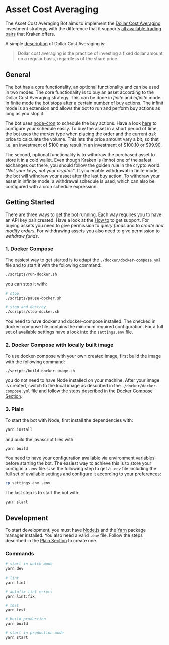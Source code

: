 # Asset Cost Averaging

The Asset Cost Averaging Bot aims to implement the [Dollar Cost Averaging](https://www.investopedia.com/terms/d/dollarcostaveraging.asp) investment strategy, with the difference that it supports [all available trading pairs](https://support.kraken.com/hc/en-us/articles/202944246-All-available-currencies-and-trading-pairs-on-Kraken) that Kraken offers.

A simple [description](https://intelligent.schwab.com/article/) of Dollar Cost Averaging is:
> Dollar cost averaging is the practice of investing a fixed dollar amount on a regular basis, regardless of the share price.


## General

The bot has a core functionality, an optional functionality and can be used in two modes. The core functionality is to buy an asset according to the Dollar Cost Averaging strategy. This can be done in *finite* and *infinite* mode. In finite mode the bot stops after a certain number of buy actions. The infinit mode is an extension and allows the bot to run and perform buy actions as long as you stop it.

The bot uses [node-cron](https://www.npmjs.com/package/node-cron) to schedule the buy actions. Have a look [here](https://crontab.guru) to configure your schedule easily. To buy the asset in a short period of time, the bot uses the *market* type when placing the order and the current *ask* price to calculate the volume. This lets the price amount vary a bit, so that i.e. an investment of $100 may result in an investment of $100.10 or $99.90.

The second, optional functionality is to withdraw the purchased asset to store it in a cold wallet. Even though Kraken is (imho) one of the safest exchanges out there, you should follow the golden rule in the crypto world: *"Not your keys, not your cryptos"*. If you enable withdrawal in finite mode, the bot will withdraw your asset after the last buy action. To withdraw your asset in infinite mode, a withdrawal schedule is used, which can also be configured with a cron schedule expression.


## Getting Started

There are three ways to get the bot running. Each way requires you to have an API key pair created. Have a look at the [How to](https://support.kraken.com/hc/en-us/articles/360000919966-How-to-generate-an-API-key-pair-) to get support. For buying assets you need to give permission to *query funds* and to *create and modify orders*. For withdrawing assets you also need to give permission to *withdraw funds*.


### 1. Docker Compose

The easiest way to get started is to adapt the `./docker/docker-compose.yml` file and to start it with the following command:
```bash
./scripts/run-docker.sh
```

you can stop it with:
```bash
# stop
./scripts/pause-docker.sh

# stop and destroy
./scripts/stop-docker.sh
```

You need to have docker and docker-compose installed. The checked in docker-compose file contains the minimum required configuration. For a full set of available settings have a look into the `settings.env` file.


### 2. Docker Compose with locally built image

To use docker-compose with your own created image, first build the image with the following command:
```bash
./scripts/build-docker-image.sh
```

you do not need to have Node installed on your machine. After your image is created, switch to the local image as described in the `./docker/docker-compose.yml` file and follow the steps described in the [Docker Compose Section](#1-docker-compose).


### 3. Plain

To start the bot with Node, first install the dependencies with:
```bash
yarn install
```

and build the javascript files with:
```bash
yarn build
```

You need to have your configuration available via environment variables before starting the bot. The easiest way to achieve this is to store your config in a `.env` file. Use the following step to get a `.env` file including the full set of available settings and configure it according to your preferences:
```bash
cp settings.env .env
```

The last step is to start the bot with:
```bash
yarn start
```


## Development

To start development, you must have [Node.js](https://nodejs.org/en/) and the [Yarn](https://yarnpkg.com) package manager installed. You also need a valid `.env` file. Follow the steps described in the [Plain Section](#3-plain) to create one.

### Commands

```bash
# start in watch mode
yarn dev

# lint
yarn lint

# autofix lint errors
yarn lint:fix

# test
yarn test

# build production
yarn build

# start in production mode
yarn start
```